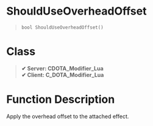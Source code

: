 # ShouldUseOverheadOffset
> `bool ShouldUseOverheadOffset()`
# Class
> __✔ Server: CDOTA_Modifier_Lua__  
> __✔ Client: C_DOTA_Modifier_Lua__  
# Function Description
Apply the overhead offset to the attached effect.
